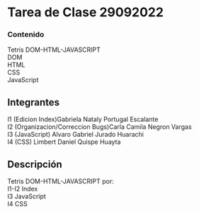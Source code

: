 # Tarea de Clase 29092022

### Contenido
Tetris DOM-HTML-JAVASCRIPT <br>
DOM <br>
HTML <br>
CSS <br>
JavaScript <br>

## Integrantes
I1 (Edicion Index)Gabriela Nataly Portugal Escalante <br>
I2 (Organizacion/Correccion Bugs)Carla Camila Negron Vargas <br>
I3 (JavaScript) Alvaro Gabriel Jurado Huarachi <br>
I4 (CSS) Limbert Daniel Quispe Huayta <br>


## Descripción
Tetris DOM-HTML-JAVASCRIPT por: <br>
I1-I2 Index <br>
I3 JavaScript <br>
I4 CSS <br>

